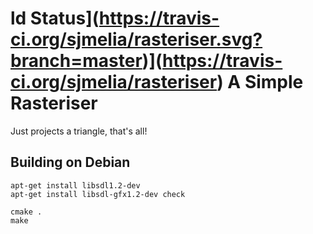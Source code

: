 ld Status](https://travis-ci.org/sjmelia/rasteriser.svg?branch=master)](https://travis-ci.org/sjmelia/rasteriser)
A Simple Rasteriser
===================

Just projects a triangle, that's all!

Building on Debian
------------------

    apt-get install libsdl1.2-dev
    apt-get install libsdl-gfx1.2-dev check

    cmake .
    make
